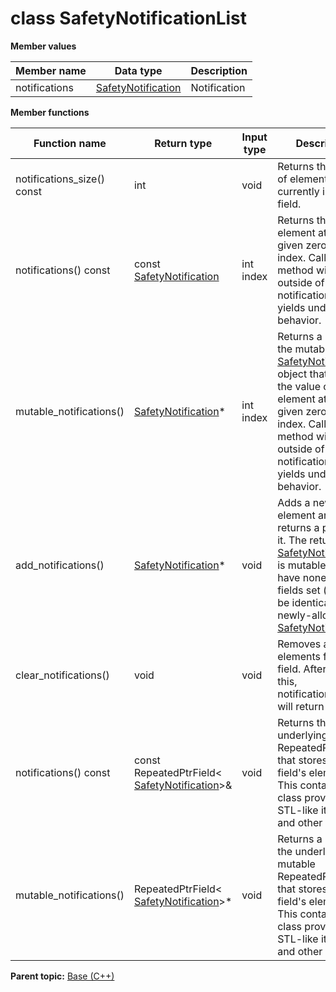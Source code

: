 # class SafetyNotificationList

 **Member values** 

|Member name|Data type|Description|
|-----------|---------|-----------|
|notifications| [SafetyNotification](../Common/SafetyNotification.md#)|Notification|

 **Member functions** 

|Function name|Return type|Input type|Description|
|-------------|-----------|----------|-----------|
|notifications\_size\(\) const|int|void|Returns the number of elements currently in the field.|
|notifications\(\) const|const [SafetyNotification](../Common/SafetyNotification.md#)|int index|Returns the element at the given zero-based index. Calling this method with index outside of \[0, notifications\_size\(\)\) yields undefined behavior.|
|mutable\_notifications\(\)| [SafetyNotification](../Common/SafetyNotification.md#)\*|int index|Returns a pointer to the mutable [SafetyNotification](../Common/SafetyNotification.md#) object that stores the value of the element at the given zero-based index. Calling this method with index outside of \[0, notifications\_size\(\)\) yields undefined behavior.|
|add\_notifications\(\)| [SafetyNotification](../Common/SafetyNotification.md#)\*|void|Adds a new element and returns a pointer to it. The returned [SafetyNotification](../Common/SafetyNotification.md#) is mutable and will have none of its fields set \(i.e. it will be identical to a newly-allocated [SafetyNotification](../Common/SafetyNotification.md#)\).|
|clear\_notifications\(\)|void|void|Removes all elements from the field. After calling this, notifications\_size\(\) will return zero.|
|notifications\(\) const|const RepeatedPtrField< [SafetyNotification](../Common/SafetyNotification.md#)\>&|void|Returns the underlying RepeatedPtrField that stores the field's elements. This container class provides STL-like iterators and other methods.|
|mutable\_notifications\(\)|RepeatedPtrField< [SafetyNotification](../Common/SafetyNotification.md#)\>\*|void|Returns a pointer to the underlying mutable RepeatedPtrField that stores the field's elements. This container class provides STL-like iterators and other methods.|

**Parent topic:** [Base \(C++\)](../../summary_pages/Base.md)

